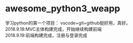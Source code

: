 # awesome_python3_weapp
学习python的第一个项目： 
vscode+git+github挺好用，真好。    
2018.9.18:MVC主体构建完成，开始继续构建前端   
2018.9.19:前端构建完成，注册与登录完成